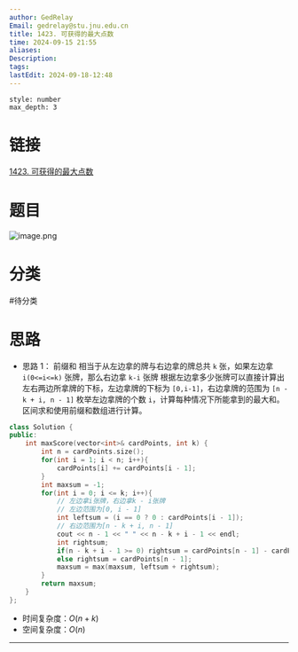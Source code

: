 ```yaml
---
author: GedRelay
Email: gedrelay@stu.jnu.edu.cn
title: 1423. 可获得的最大点数
time: 2024-09-15 21:55
aliases: 
Description: 
tags: 
lastEdit: 2024-09-18-12:48
---
```


```toc
style: number
max_depth: 3
```

# 链接
[1423. 可获得的最大点数](https://leetcode.cn/problems/maximum-points-you-can-obtain-from-cards/) 

# 题目
![image.png](https://ged-pic-bed.oss-cn-guangzhou.aliyuncs.com/img/202409152155490.png)


# 分类
#待分类

# 思路
- 思路 1：
前缀和
相当于从左边拿的牌与右边拿的牌总共 `k` 张，如果左边拿 `i(0<=i<=k)` 张牌，那么右边拿 `k-i` 张牌 
根据左边拿多少张牌可以直接计算出左右两边所拿牌的下标，左边拿牌的下标为 `[0,i-1]`，右边拿牌的范围为 `[n - k + i, n - 1]` 
枚举左边拿牌的个数 `i`，计算每种情况下所能拿到的最大和。区间求和使用前缀和数组进行计算。 


```cpp
class Solution {
public:
    int maxScore(vector<int>& cardPoints, int k) {
        int n = cardPoints.size();
        for(int i = 1; i < n; i++){
            cardPoints[i] += cardPoints[i - 1];
        }
        int maxsum = -1;
        for(int i = 0; i <= k; i++){
            // 左边拿i张牌，右边拿k - i张牌
            // 左边范围为[0, i - 1]
            int leftsum = (i == 0 ? 0 : cardPoints[i - 1]);
            // 右边范围为[n - k + i, n - 1]
            cout << n - 1 << " " << n - k + i - 1 << endl;
            int rightsum;
            if(n - k + i - 1 >= 0) rightsum = cardPoints[n - 1] - cardPoints[n - k + i - 1];
            else rightsum = cardPoints[n - 1];
            maxsum = max(maxsum, leftsum + rightsum);
        }
        return maxsum;
    }
};
```


- 时间复杂度：${O\left( n+k \right)  }$ 
- 空间复杂度：${O\left( n \right)  }$ 


---

